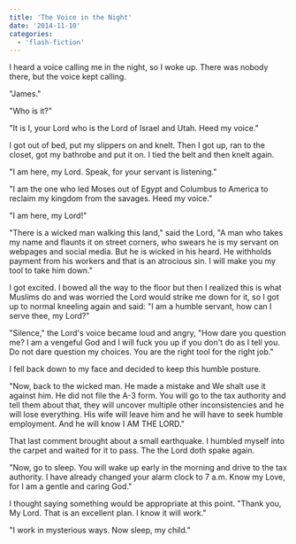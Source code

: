 ```yaml
---
title: 'The Voice in the Night'
date: '2014-11-10'
categories:
  - 'flash-fiction'
---
```


I heard a voice calling me in the night, so I woke up. There was nobody there,
but the voice kept calling.

<!-- truncate -->

"James."

"Who is it?"

"It is I, your Lord who is the Lord of Israel and Utah. Heed my voice."

I got out of bed, put my slippers on and knelt. Then I got up, ran to the
closet, got my bathrobe and put it on. I tied the belt and then knelt again.

"I am here, my Lord. Speak, for your servant is listening."

"I am the one who led Moses out of Egypt and Columbus to America to reclaim my
kingdom from the savages. Heed my voice."

"I am here, my Lord!"

"There is a wicked man walking this land," said the Lord, "A man who takes my
name and flaunts it on street corners, who swears he is my servant on webpages
and social media. But he is wicked in his heard. He withholds payment from his
workers and that is an atrocious sin. I will make you my tool to take him down."

I got excited. I bowed all the way to the floor but then I realized this is what
Muslims do and was worried the Lord would strike me down for it, so I got up to
normal kneeling again and said: "I am a humble servant, how can I serve thee, my
Lord?"

"Silence," the Lord's voice became loud and angry, "How dare you question me? I
am a vengeful God and I will fuck you up if you don't do as I tell you. Do not
dare question my choices. You are the right tool for the right job."

I fell back down to my face and decided to keep this humble posture.

"Now, back to the wicked man. He made a mistake and We shalt use it against him.
He did not file the A-3 form. You will go to the tax authority and tell them
about that, they will uncover multiple other inconsistencies and he will lose
everything. His wife will leave him and he will have to seek humble employment.
And he will know I AM THE LORD."

That last comment brought about a small earthquake. I humbled myself into the
carpet and waited for it to pass. The the Lord doth spake again.

"Now, go to sleep. You will wake up early in the morning and drive to the tax
authority. I have already changed your alarm clock to 7 a.m. Know my Love, for I
am a gentle and caring God."

I thought saying something would be appropriate at this point. "Thank you, My
Lord. That is an excellent plan. I know it will work."

"I work in mysterious ways. Now sleep, my child."
